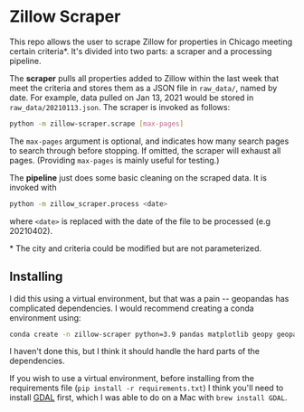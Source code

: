 # Zillow Scraper


This repo allows the user to scrape Zillow for properties in Chicago meeting certain criteria\*.
It's divided into two parts: a scraper and a processing pipeline.

The **scraper** pulls all properties added to Zillow within the last week that meet the criteria and stores them as a JSON file in `raw_data/`, named by date.
For example, data pulled on Jan 13, 2021 would be stored in `raw_data/20210113.json`.
The scraper is invoked as follows:
```bash
python -m zillow-scraper.scrape [max-pages]
```
The `max-pages` argument is optional, and indicates how many search pages to search through before stopping.
If omitted, the scraper will exhaust all pages.
(Providing `max-pages` is mainly useful for testing.)

The **pipeline** just does some basic cleaning on the scraped data.
It is invoked with
```bash
python -m zillow_scraper.process <date>
```
where `<date>` is replaced with the date of the file to be processed (e.g 20210402).


\* The city and criteria could be modified but are not parameterized.


## Installing

I did this using a virtual environment, but that was a pain -- geopandas has complicated dependencies.
I would recommend creating a conda environment using:
```bash
conda create -n zillow-scraper python=3.9 pandas matplotlib geopy geopandas beautifulsoup requests
```
I haven't done this, but I think it should handle the hard parts of the dependencies.

If you wish to use a virtual environment, before installing from the requirements file (`pip install -r requirements.txt`) I think you'll need to install [GDAL](https://gdal.org) first, which I was able to do on a Mac with `brew install GDAL`.
